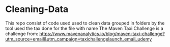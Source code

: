 # Cleaning-Data
This repo consist of code used used to clean data grouped in folders by the tool used
the tax done for the file with name The Maven Taxi Challenge is a challenge from: https://www.mavenanalytics.io/blog/maven-taxi-challenge?utm_source=email&utm_campaign=taxichallengelaunch_email_udemy
